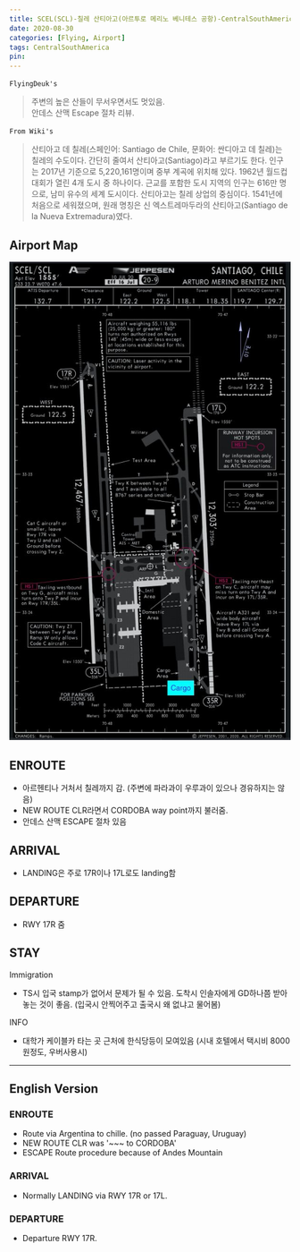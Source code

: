 ```yaml
---
title: SCEL(SCL)-칠레 산티아고(아르투로 메리노 베니테스 공항)-CentralSouthAmerica
date: 2020-08-30
categories: [Flying, Airport]
tags: CentralSouthAmerica
pin:
---
```

`FlyingDeuk's`
>주변의 높은 산들이 무서우면서도 멋있음. <br>
안데스 산맥 Escape 절차 리뷰.

`From Wiki's`
>산티아고 데 칠레(스페인어: Santiago de Chile, 문화어: 싼디아고 데 칠레)는 칠레의 수도이다. 간단히 줄여서 산티아고(Santiago)라고 부르기도 한다. 인구는 2017년 기준으로 5,220,161명이며 중부 계곡에 위치해 있다. 1962년 월드컵 대회가 열린 4개 도시 중 하나이다. 근교를 포함한 도시 지역의 인구는 616만 명으로, 남미 유수의 세계 도시이다.
산티아고는 칠레 상업의 중심이다.
1541년에 처음으로 세워졌으며, 원래 명칭은 신 엑스트레마두라의 산티아고(Santiago de la Nueva Extremadura)였다.

## Airport Map
![scl](/img/flying/airport/scl_ap.jpg)

## ENROUTE
- 아르헨티나 거처서 칠레까지 감. (주변에 파라과이 우루과이 있으나 경유하지는 않음)
- NEW ROUTE CLR라면서 CORDOBA way point까지 불러줌.
- 안데스 산맥 ESCAPE 절차 있음

## ARRIVAL
- LANDING은 주로 17R이나 17L로도 landing함


## DEPARTURE
- RWY 17R 줌

## STAY
Immigration
- TS시 입국 stamp가 없어서 문제가 될 수 있음. 도착시 인솔자에게 GD하나쯤 받아놓는 것이 좋음. (입국시 안찍어주고 출국시 왜 없냐고 물어봄)

INFO
- 대학가 케이블카 타는 곳 근처에 한식당등이 모여있음 (시내 호텔에서 택시비 8000원정도, 우버사용시)


---------
## English Version

### ENROUTE
- Route via Argentina to chille. (no passed Paraguay, Uruguay)
- NEW ROUTE CLR was '~~~ to CORDOBA'
- ESCAPE Route procedure because of Andes Mountain

### ARRIVAL
- Normally LANDING via RWY 17R or 17L.

### DEPARTURE
- Departure RWY 17R.
